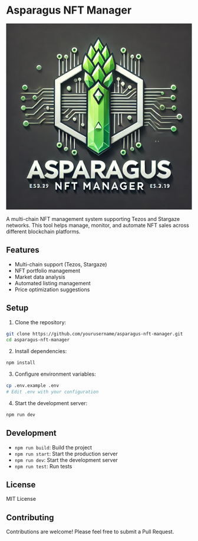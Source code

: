 # Asparagus NFT Manager


![alt text](8755e0a2-1782-4b48-bb92-801b887cfab1.webp) 



A multi-chain NFT management system supporting Tezos and Stargaze networks. This tool helps manage, monitor, and automate NFT sales across different blockchain platforms.

## Features

- Multi-chain support (Tezos, Stargaze)
- NFT portfolio management
- Market data analysis
- Automated listing management
- Price optimization suggestions

## Setup

1. Clone the repository:
```bash
git clone https://github.com/yourusername/asparagus-nft-manager.git
cd asparagus-nft-manager
```

2. Install dependencies:
```bash
npm install
```

3. Configure environment variables:
```bash
cp .env.example .env
# Edit .env with your configuration
```

4. Start the development server:
```bash
npm run dev
```

## Development

- `npm run build`: Build the project
- `npm run start`: Start the production server
- `npm run dev`: Start the development server
- `npm run test`: Run tests

## License

MIT License

## Contributing

Contributions are welcome! Please feel free to submit a Pull Request.